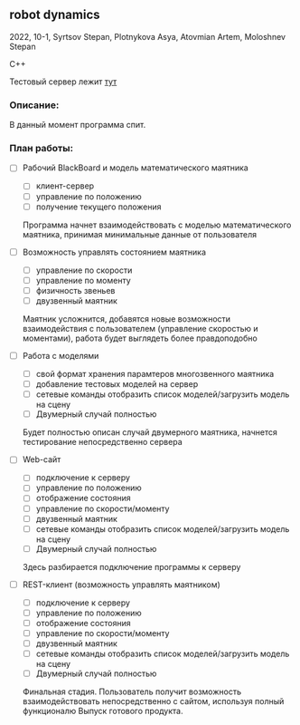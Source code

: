 ## robot dynamics

2022, 10-1, Syrtsov Stepan, Plotnykova Asya, Atovmian Artem, Moloshnev Stepan

C++

Тестовый сервер лежит [тут](https://r2d.buran.center/)

### Описание:

В данный момент программа спит.

### План работы:

- [ ] Рабочий BlackBoard и модель математического маятника
    + [ ] клиент-сервер
    + [ ] управление по положению
    + [ ] получение текущего положения
    
  Программа начнет взаимодействовать с моделью математического маятника, принимая минимальные данные от пользователя
- [ ] Возможность управлять состоянием маятника
    + [ ] управление по скорости
    + [ ] управление по моменту
    + [ ] физичность звеньев
    + [ ] двузвенный маятник

  Маятник усложнится, добавятся новые возможности взаимодействия с пользователем (управление скоростью и моментами), работа будет выглядеть более правдоподобно
- [ ] Работа с моделями
    + [ ] свой формат хранения парамтеров многозвенного маятника
    + [ ] добавление тестовых моделей на сервер
    + [ ] cетевые команды отобразить список моделей/загрузить модель на сцену
    + [ ] Двумерный случай полностью

  Будет полностью описан случай двумерного маятника, начнется тестирование непосредственно сервера
- [ ] Web-сайт
    + [ ] подключение к серверу
    + [ ] управление по положению
    + [ ] отображение состояния
    + [ ] управление по скорости/моменту
    + [ ] двузвенный маятник
    + [ ] cетевые команды отобразить список моделей/загрузить модель на сцену
    + [ ] Двумерный случай полностью
  
  Здесь разбирается подключение программы к серверу
- [ ] REST-клиент (возможность управлять маятником)
    + [ ] подключение к серверу
    + [ ] управление по положению
    + [ ] отображение состояния
    + [ ] управление по скорости/моменту
    + [ ] двузвенный маятник
    + [ ] cетевые команды отобразить список моделей/загрузить модель на сцену
    + [ ] Двумерный случай полностью
    
  Финальная стадия. Пользователь получит возможность взаимодействовать непосредственно с сайтом, используя полный функционалю Выпуск готового продукта.

